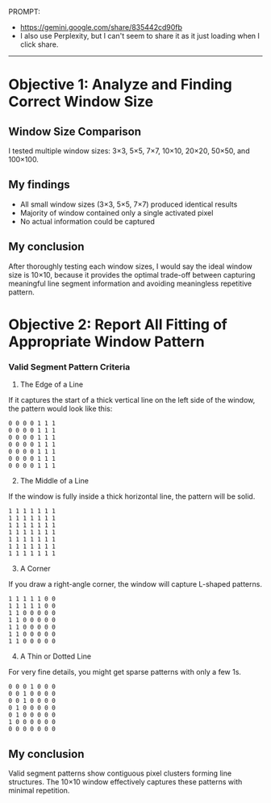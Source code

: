 PROMPT: 
- https://gemini.google.com/share/835442cd90fb
- I also use Perplexity, but I can't seem to share it as it just loading when I click share.
----

# Objective 1: Analyze and Finding Correct Window Size

## Window Size Comparison
I tested multiple window sizes: 3×3, 5×5, 7×7, 10×10, 20×20, 50×50, and 100×100.

## My findings
- All small window sizes (3×3, 5×5, 7×7) produced identical results
- Majority of window contained only a single activated pixel
- No actual information could be captured

## My conclusion
After thoroughly testing each window sizes, I would say the ideal window size is 10×10, because it provides the optimal trade-off between capturing meaningful line segment information and avoiding meaningless repetitive pattern.

# Objective 2: Report All Fitting of Appropriate Window Pattern

### Valid Segment Pattern Criteria
1. The Edge of a Line

If it captures the start of a thick vertical line on the left side of the window, the pattern would look like this:
```
0 0 0 0 1 1 1
0 0 0 0 1 1 1
0 0 0 0 1 1 1
0 0 0 0 1 1 1
0 0 0 0 1 1 1
0 0 0 0 1 1 1
0 0 0 0 1 1 1
```
2. The Middle of a Line

If the window is fully inside a thick horizontal line, the pattern will be solid.
```
1 1 1 1 1 1 1
1 1 1 1 1 1 1
1 1 1 1 1 1 1
1 1 1 1 1 1 1
1 1 1 1 1 1 1
1 1 1 1 1 1 1
1 1 1 1 1 1 1
```
3. A Corner

If you draw a right-angle corner, the window will capture L-shaped patterns.
```
1 1 1 1 1 0 0
1 1 1 1 1 0 0
1 1 0 0 0 0 0
1 1 0 0 0 0 0
1 1 0 0 0 0 0
1 1 0 0 0 0 0
1 1 0 0 0 0 0
```
4. A Thin or Dotted Line

For very fine details, you might get sparse patterns with only a few 1s.
```
0 0 0 1 0 0 0
0 0 1 0 0 0 0
0 0 1 0 0 0 0
0 1 0 0 0 0 0
0 1 0 0 0 0 0
1 0 0 0 0 0 0
0 0 0 0 0 0 0
```

## My conclusion
Valid segment patterns show contiguous pixel clusters forming line structures. The 10×10 window effectively captures these patterns with minimal repetition.